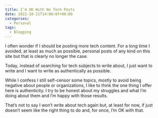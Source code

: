 ```yaml
---
title: I’m OK With No Tech Posts
date: 2022-10-21T14:08:07+00:00
categories:
  - Personal
tags:
  - Blogging
---
```


I often wonder if I should be posting more tech content. For a long time I avoided, at least as much as possible, personal posts of any kind on this site but that is clearly no longer the case.

Today, instead of searching for tech subjects to write about, I just want to write and I want to write as authentically as possible.

While I confess I still self-censor some topics, mostly to avoid being negative about people or organizations, I like to think the one thing I offer here is authenticity. I try to be honest about my struggles and what I’m doing about them and I’m happy with those results.

That’s not to say I won’t write about tech again but, at least for now, if just doesn’t seem like the right thing to do and, for once, I’m OK with that.